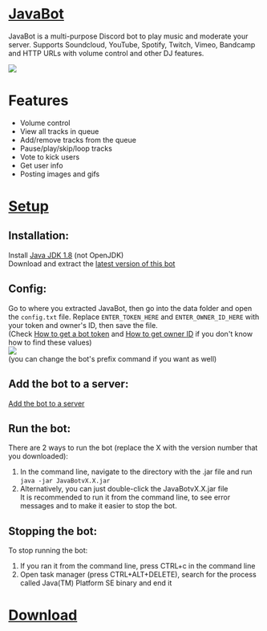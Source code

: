 # [JavaBot](https://github.com/William010x/JavaBot/wiki)

JavaBot is a multi-purpose Discord bot to play music and moderate your server. Supports Soundcloud, YouTube, Spotify, Twitch, Vimeo, Bandcamp and HTTP URLs with volume control and other DJ features.

![](https://i.imgur.com/B6WrfPe.png)

# Features
- Volume control
- View all tracks in queue
- Add/remove tracks from the queue
- Pause/play/skip/loop tracks
- Vote to kick users
- Get user info
- Posting images and gifs

# [Setup](https://github.com/William010x/JavaBot/wiki/Setup)

## Installation:
Install [Java JDK 1.8](https://www.google.com/search?q=download+jdk+8&cad=h) (not OpenJDK)\
Download and extract the [latest version of this bot](https://github.com/William010x/JavaBot/releases)

## Config:
Go to where you extracted JavaBot, then go into the data folder and open the `config.txt` file. Replace `ENTER_TOKEN_HERE` and `ENTER_OWNER_ID_HERE` with your token and owner's ID, then save the file. \
(Check [How to get a bot token](https://github.com/William010x/JavaBot/wiki/How-to-get-a-bot-token) and [How to get owner ID](https://github.com/William010x/JavaBot/wiki/How-to-get-owner-ID) if you don't know how to find these values)\
![](https://i.imgur.com/zNwl7pX.png)\
(you can change the bot's prefix command if you want as well)

## Add the bot to a server:
[Add the bot to a server](https://github.com/William010x/JavaBot/wiki/Add-the-bot-to-a-server)

## Run the bot:
There are 2 ways to run the bot (replace the X with the version number that you downloaded):
1. In the command line, navigate to the directory with the .jar file and run `java -jar JavaBotvX.X.jar` 
2. Alternatively, you can just double-click the JavaBotvX.X.jar file\
It is recommended to run it from the command line, to see error messages and to make it easier to stop the bot.

## Stopping the bot:
To stop running the bot:
1. If you ran it from the command line, press CTRL+c in the command line
2. Open task manager (press CTRL+ALT+DELETE), search for the process called Java(TM) Platform SE binary and end it

# [Download](https://github.com/William010x/JavaBot/releases)
